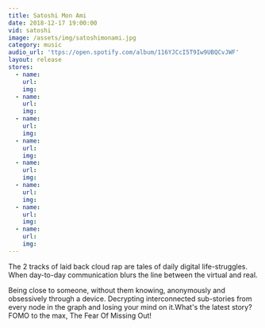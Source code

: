 ```yaml
---
title: Satoshi Mon Ami
date: 2018-12-17 19:00:00
vid: satoshi
image: /assets/img/satoshimonami.jpg
category: music
audio_url: 'ttps://open.spotify.com/album/116YJCcI5T9Iw9UBQCvJWF'
layout: release
stores:
  - name:
    url:
    img:
  - name:
    url:
    img:
  - name:
    url:
    img:
  - name:
    url:
    img:
  - name:
    url:
    img:
  - name:
    url:
    img:
  - name:
    url:
    img:
  - name:
    url:
    img:
---
```


The 2 tracks of laid back cloud rap are tales of daily digital life-struggles. When day-to-day communication blurs the line between the virtual and real.

Being close to someone, without them knowing, anonymously and obsessively through a device. Decrypting interconnected sub-stories from every node in the graph and losing your mind on it.What's the latest story? FOMO to the max, The Fear Of Missing Out!